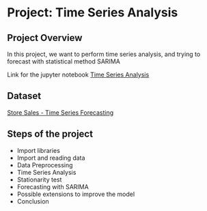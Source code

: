 # Project: Time Series Analysis

## Project Overview
In this project, we want to perform time series analysis, and trying to forecast with statistical method SARIMA

Link for the jupyter notebook [Time Series Analysis](https://github.com/firdanrastama/Time-Series-Analysis/blob/main/time_series_analysis.ipynb)

## Dataset
[Store Sales - Time Series Forecasting](https://www.kaggle.com/competitions/store-sales-time-series-forecasting)

## Steps of the project
- Import libraries
- Import and reading data 
- Data Preprocessing
- Time Series Analysis
- Stationarity test
- Forecasting with SARIMA
- Possible extensions to improve the model
- Conclusion
